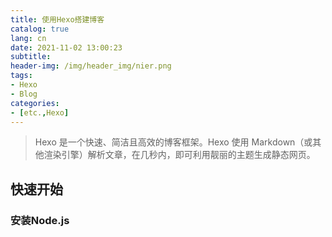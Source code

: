 ```yaml
---
title: 使用Hexo搭建博客
catalog: true
lang: cn
date: 2021-11-02 13:00:23
subtitle: 
header-img: /img/header_img/nier.png
tags:
- Hexo
- Blog
categories:
- [etc.,Hexo]
---
```

> Hexo 是一个快速、简洁且高效的博客框架。Hexo 使用 Markdown（或其他渲染引擎）解析文章，在几秒内，即可利用靓丽的主题生成静态网页。

## 快速开始

### 安装Node.js

```base

```

